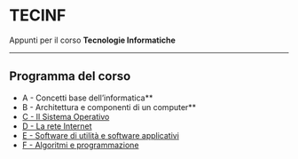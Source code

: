 # TECINF
Appunti per il corso **Tecnologie Informatiche**

---
## Programma del corso
- A - Concetti base dell’informatica**
- B - Architettura e componenti di un computer**  
- [C - Il Sistema Operativo](<C - Il Sistema Operativo/README.md>)  
- [D - La rete Internet](<D - La rete Internet/README.md>)  
- [E - Software di utilità e software applicativi](<E - Software di utilità e software applicativi/README.md>)  
- [F - Algoritmi e programmazione](<F - Algoritmi e programmazione/README.md>)  


